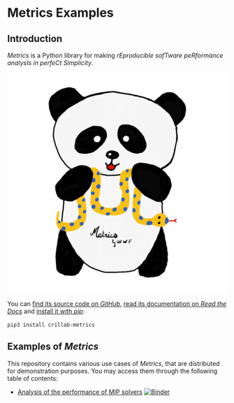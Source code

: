 # Metrics Examples

## Introduction

*Metrics* is a Python library for making *rEproducible sofTware peRformance
analysIs in perfeCt Simplicity*.

![*Metrics*' logo.](figures/logo.png)

You can [find its source code on *GitHub*](https://github.com/crillab/metrics),
[read its documentation on *Read the Docs*](https:///metrics.readthedocs.io)
and [install it with *pip*](https://pypi.org/project/crillab-metrics/):

```bash
pip3 install crillab-metrics
```

## Examples of *Metrics*

This repository contains various use cases of *Metrics*, that are
distributed for demonstration purposes.
You may access them through the following table of contents:

+ [Analysis of the performance of MIP solvers](mip-solvers) 
  [![Binder](https://mybinder.org/badge_logo.svg)](https://mybinder.org/v2/gh/crillab/metrics-examples/HEAD?labpath=mip-solvers)
